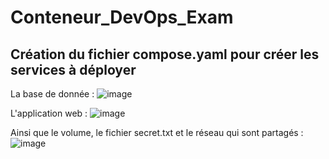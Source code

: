 # Conteneur_DevOps_Exam

## Création du fichier compose.yaml pour créer les services à déployer

La base de donnée :
![image](https://github.com/Unabashed2857/Conteneur_DevOps_Exam/assets/149087578/edc0f27a-cbe9-4abd-8490-11d9169c4001)

L'application web :
![image](https://github.com/Unabashed2857/Conteneur_DevOps_Exam/assets/149087578/214e81ac-46fb-45e9-a880-de2f10996d47)

Ainsi que le volume, le fichier secret.txt et le réseau qui sont partagés :
![image](https://github.com/Unabashed2857/Conteneur_DevOps_Exam/assets/149087578/87e339da-787a-4612-9116-d632582ece82)

